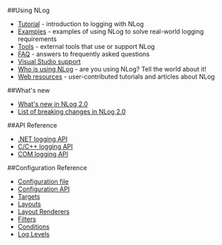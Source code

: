 ##Using NLog
* [Tutorial](wiki/Tutorial) - introduction to logging with NLog
* [Examples](wiki/Examples) - examples of using NLog to solve real-world logging requirements
* [Tools](wiki/Tools) - external tools that use or support NLog
* [FAQ](wiki/FAQ) - answers to frequently asked questions
* [Visual Studio support](wiki/Visual-Studio-support)
* [Who is using NLog](wiki/Who-Is-Using-NLog) - are you using NLog? Tell the world about it!
* [Web resources](wiki/Web-resources) - user-contributed tutorials and articles about NLog

##What's new
* [What's new in NLog 2.0](wiki/What-is-new-in-NLog_2.0)
* [List of breaking changes in NLog 2.0](wiki/Breaking-changes-NLog-2.0)

##API Reference
* [.NET logging API](http://nlog-project.org/wiki/.NET_logging_API)
* [C/C++ logging API](http://nlog-project.org/wiki/C_logging_API)
* [COM logging API](http://nlog-project.org/wiki/COM_logging_API)

##Configuration Reference
* [Configuration file](wiki/Configuration-file)
* [Configuration API](wiki/Configuration-API)
* [Targets](wiki/Targets)
* [Layouts](wiki/Layouts)
* [Layout Renderers](wiki/Layout-renderers)
* [Filters](wiki/Filters)
* [Conditions](wiki/Conditions)
* [Log Levels](wiki/Log-levels)